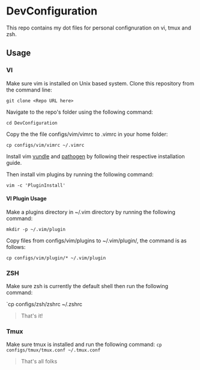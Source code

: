 # DevConfiguration
This repo contains my dot files for personal confignuration on vi, tmux and zsh. 

## Usage
 ### VI

 Make sure vim is installed on Unix based system. Clone this repository from the command line:

 `git clone <Repo URL here>`

 Navigate to the repo's folder using the following command:

 `cd DevConfiguration`

 Copy the the file configs/vim/vimrc to .vimrc in your home folder:

 `cp configs/vim/vimrc ~/.vimrc`

Install vim [vundle](https://github.com/VundleVim/Vundle.vim) and [pathogen](https://github.com/tpope/vim-pathogen) by following their respective installation guide.

Then install vim plugins by running the following command:

`vim -c 'PluginInstall'`

#### VI Plugin Usage
Make a plugins directory in ~/.vim directory by running the following command:

`mkdir -p ~/.vim/plugin`

Copy files from configs/vim/plugins to ~/.vim/plugin/, the command is as follows:

`cp configs/vim/plugin/* ~/.vim/plugin`

### ZSH
Make sure zsh is currently the default shell then run the following command:

`cp configs/zsh/zshrc ~/.zshrc

> That's it!

### Tmux

Make sure tmux is installed and run the following command:
`cp configs/tmux/tmux.conf ~/.tmux.conf`

> That's all folks


